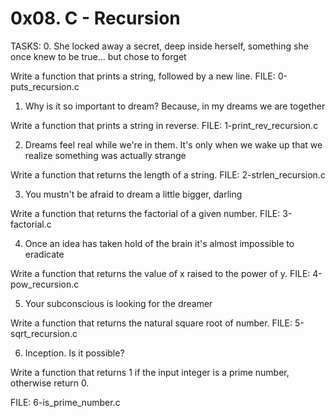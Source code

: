 0x08. C - Recursion
===================

TASKS:
0. She locked away a secret, deep inside herself, something she once knew to be true... but chose to forget

Write a function that prints a string, followed by a new line.
FILE: 0-puts_recursion.c


1. Why is it so important to dream? Because, in my dreams we are together 

Write a function that prints a string in reverse.
FILE: 1-print_rev_recursion.c


2. Dreams feel real while we're in them. It's only when we wake up that we realize something was actually strange 

Write a function that returns the length of a string.
FILE: 2-strlen_recursion.c


3. You mustn't be afraid to dream a little bigger, darling 

Write a function that returns the factorial of a given number.
FILE: 3-factorial.c


4. Once an idea has taken hold of the brain it's almost impossible to eradicate 

Write a function that returns the value of x raised to the power of y.
FILE: 4-pow_recursion.c


5. Your subconscious is looking for the dreamer 

Write a function that returns the natural square root of number.
FILE: 5-sqrt_recursion.c


6. Inception. Is it possible? 

Write a function that returns 1 if the input integer is a prime number,
otherwise return 0.

FILE: 6-is_prime_number.c
